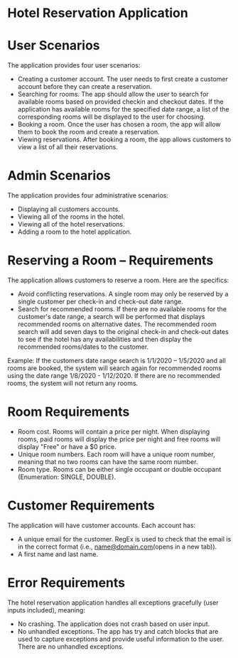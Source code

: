 # Hotel Reservation Application

# User Scenarios
The application provides four user scenarios:
- Creating a customer account. The user needs to first create a customer account before they can create a reservation.
- Searching for rooms. The app should allow the user to search for available rooms based on provided checkin and checkout dates. If the application has available rooms for the specified date range, a list of the corresponding rooms will be displayed to the user for choosing.
- Booking a room. Once the user has chosen a room, the app will allow them to book the room and create a reservation.
- Viewing reservations. After booking a room, the app allows customers to view a list of all their reservations.

# Admin Scenarios
The application provides four administrative scenarios:
- Displaying all customers accounts.
- Viewing all of the rooms in the hotel.
- Viewing all of the hotel reservations.
- Adding a room to the hotel application.

# Reserving a Room – Requirements
The application allows customers to reserve a room. Here are the specifics:
- Avoid conflicting reservations. A single room may only be reserved by a single customer per check-in and check-out date range.
- Search for recommended rooms. If there are no available rooms for the customer's date range, a search will be performed that displays recommended rooms on alternative dates. The recommended room search will add seven days to the original check-in and check-out dates to see if the hotel has any availabilities and then display the recommended rooms/dates to the customer.

Example: If the customers date range search is 1/1/2020 – 1/5/2020 and all rooms are booked, the system will search again for recommended rooms using the date range 1/8/2020 - 1/12/2020. If there are no recommended rooms, the system will not return any rooms.

# Room Requirements
- Room cost. Rooms will contain a price per night. When displaying rooms, paid rooms will display the price per night and free rooms will display "Free" or have a $0 price.
- Unique room numbers. Each room will have a unique room number, meaning that no two rooms can have the same room number.
- Room type. Rooms can be either single occupant or double occupant (Enumeration: SINGLE, DOUBLE).

# Customer Requirements
The application will have customer accounts. Each account has:
- A unique email for the customer. RegEx is used to check that the email is in the correct format (i.e., name@domain.com(opens in a new tab)).
- A first name and last name.

# Error Requirements
The hotel reservation application handles all exceptions gracefully (user inputs included), meaning:

- No crashing. The application does not crash based on user input.
- No unhandled exceptions. The app has try and catch blocks that are used to capture exceptions and provide useful information to the user. There are no unhandled exceptions.
